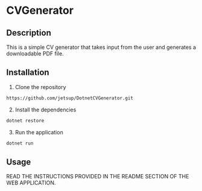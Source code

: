 # CVGenerator

## Description

This is a simple CV generator that takes input from the user and generates a downloadable PDF file.

## Installation

1. Clone the repository

```bash
https://github.com/jetsup/DotnetCVGenerator.git
```

2. Install the dependencies

```bash
dotnet restore
```

3. Run the application

```bash
dotnet run
```

## Usage

READ THE INSTRUCTIONS PROVIDED IN THE README SECTION OF THE WEB APPLICATION.
